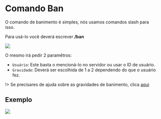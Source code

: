 # Comando Ban

O comando de banimento é simples, nós usamos comandos slash para isso.

Para usá-lo você deverá escrever **/ban**

<img src="https://i.imgur.com/arVJs2N.png">

O mesmo irá pedir 2 paramêtros:

- `Usuário`: Este basta o mencioná-lo no servidor ou usar o ID de usuário.
- `Gravidade`: Deverá ser escolhida de 1 a 2 dependendo do que o usuário fez.

!> Se precisares de ajuda sobre as gravidades de banimento, clica [aqui](owners/gravidades.md)

## Exemplo 

<img src="https://i.imgur.com/9IkcsVz.png">